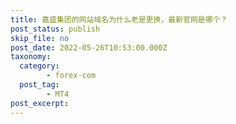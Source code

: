 ```yaml
---
title: 嘉盛集团的网站域名为什么老是更换，最新官网是哪个？
post_status: publish
skip_file: no
post_date: 2022-05-26T10:53:00.000Z
taxonomy:
  category:
        - forex-com
  post_tag:
        - MT4
post_excerpt: 
---
```

